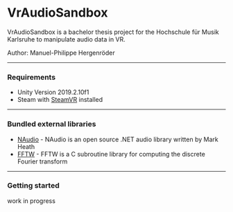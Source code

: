 # VrAudioSandbox

VrAudioSandbox is a bachelor thesis project for the Hochschule für Musik Karlsruhe to manipulate audio data in VR.

Author: Manuel-Philippe Hergenröder

---

### Requirements
  - Unity Version 2019.2.10f1
  - Steam with [SteamVR](https://store.steampowered.com/app/250820/SteamVR/) installed

---

### Bundled external libraries
 - [NAudio](https://github.com/naudio/NAudio) - NAudio is an open source .NET audio library written by Mark Heath
 - [FFTW](http://www.fftw.org/) - FFTW is a C subroutine library for computing the discrete Fourier transform

---

### Getting started

work in progress